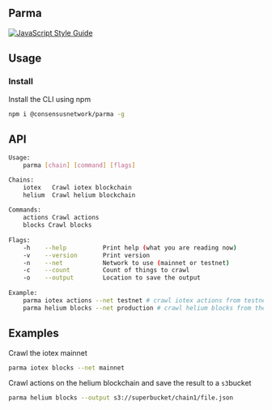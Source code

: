 ## Parma


[![JavaScript Style Guide](https://img.shields.io/badge/code_style-standard-brightgreen.svg)](https://standardjs.com)


## Usage

### Install

Install the CLI using npm

```bash
npm i @consensusnetwork/parma -g
```

## API

```bash
Usage:
    parma [chain] [command] [flags]

Chains:
    iotex   Crawl iotex blockchain
    helium  Crawl helium blockchain
    
Commands:
    actions Crawl actions
    blocks Crawl blocks
    
Flags:
    -h    --help          Print help (what you are reading now)
    -v    --version       Print version
    -n    --net           Network to use (mainnet or testnet)
    -c    --count         Count of things to crawl
    -o    --output        Location to save the output
  
Example: 
    parma iotex actions --net testnet # crawl iotex actions from testnet
    parma helium blocks --net production # crawl helium blocks from the production network
```


## Examples

Crawl the iotex mainnet
```bash
parma iotex blocks --net mainnet
```

Crawl actions on the helium blockchain and save the result to a `s3`bucket
```bash
parma helium blocks --output s3://superbucket/chain1/file.json
```